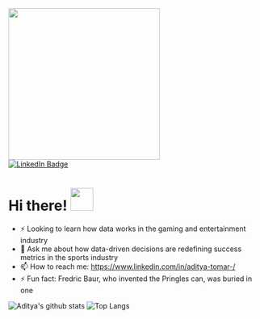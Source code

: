 <div id="header" align="left">
<img src="https://user-images.githubusercontent.com/44918324/236926662-7af0e40a-01b4-4b12-8785-47dd94560365.gif" width="300"/>
</div>
<div id="badges" align="left">
  <a href="https://www.linkedin.com/in/aditya-tomar-/">
    <img src="https://img.shields.io/badge/LinkedIn-blue?style=for-the-badge&logo=linkedin&logoColor=white" alt="LinkedIn Badge"/>
  </a>
  
</div>
<h1>
  Hi there!
  <img src="https://media.giphy.com/media/hvRJCLFzcasrR4ia7z/giphy.gif" width="45px"/>
</h1>


- ⚡ Looking to learn how data works in the gaming and entertainment industry
- 💬 Ask me about how data-driven decisions are redefining success metrics in the sports industry
- 📫 How to reach me: https://www.linkedin.com/in/aditya-tomar-/
- ⚡ Fun fact: Fredric Baur, who invented the Pringles can, was buried in one


![Aditya's github stats](https://github-readme-stats.vercel.app/api?username=adityatomar20&show_icons=true&theme=radical)
![Top Langs](https://github-readme-stats.vercel.app/api/top-langs/?username=adityatomar20&layout=compact)

